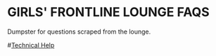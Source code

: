 # GIRLS' FRONTLINE LOUNGE FAQS

Dumpster for questions scraped from the lounge.

#[Technical Help](/GFL/technical.md)